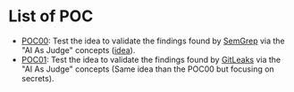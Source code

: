# List of POC

* [POC00](poc00/): Test the idea to validate the findings found by [SemGrep](https://github.com/semgrep/semgrep) via the "AI As Judge" concepts ([idea](https://github.com/righettod/toolbox-codescan/issues/2)).
* [POC01](poc01/): Test the idea to validate the findings found by [GitLeaks](https://github.com/gitleaks/gitleaks) via the "AI As Judge" concepts (Same idea than the POC00 but focusing on secrets).
